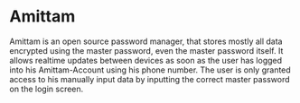 # Amittam
Amittam is an open source password manager, that stores mostly all data encrypted using the master password, even the master password itself. It allows realtime updates between devices as soon as the user has logged into his Amittam-Account using his phone number. The user is only granted access to his manually input data by inputting the correct master password on the login screen.
